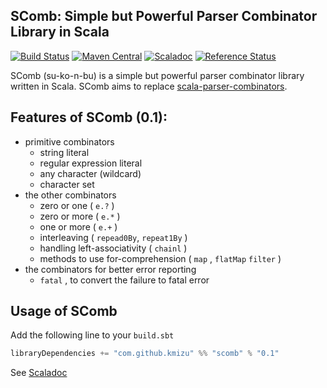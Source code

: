 ## SComb: Simple but Powerful Parser Combinator Library in Scala
 
[![Build Status](https://travis-ci.org/kmizu/scomb.png?branch=master)](https://travis-ci.org/kmizu/scomb)
[![Maven Central](https://maven-badges.herokuapp.com/maven-central/com.github.kmizu/scomb_2.12/badge.svg)](https://maven-badges.herokuapp.com/maven-central/com.github.kmizu/scomb_2.12)
[![Scaladoc](http://javadoc-badge.appspot.com/com.github.kmizu/scomb_2.12.svg?label=scaladoc)](http://javadoc-badge.appspot.com/com.github.kmizu/scomb_2.12/index.html#com.github.kmizu.scomb.package)
[![Reference Status](https://www.versioneye.com/java/com.github.kmizu:scomb_2.11/reference_badge.svg?style=flat)](https://www.versioneye.com/java/com.github.kmizu:scomb_2.12/references)

SComb (su-ko-n-bu) is a simple but powerful parser combinator library written in Scala.
SComb aims to replace [scala-parser-combinators](https://github.com/scala/scala-parser-combinators).

## Features of SComb (0.1):

- primitive combinators
  - string literal
  - regular expression literal
  - any character (wildcard)
  - character set
- the other combinators
  - zero or one ( `e.?` )
  - zero or more ( `e.*` )
  - one or more ( `e.+` )
  - interleaving ( `repead0By`, `repeat1By` )
  - handling left-associativity ( `chainl` )
  - methods to use for-comprehension ( `map` , `flatMap` `filter` )
- the combinators for better error reporting
  - `fatal` , to convert the failure to fatal error

## Usage of SComb

Add the following line to your `build.sbt`

```scala
libraryDependencies += "com.github.kmizu" %% "scomb" % "0.1"
```

See [Scaladoc](http://javadoc-badge.appspot.com/com.github.kmizu/scomb_2.12/index.html#com.github.kmizu.scomb.package)
